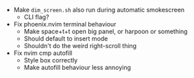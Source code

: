 - Make `dim_screen.sh` also run during automatic smokescreen
  - CLI flag?
- Fix phoenix.nvim terminal behaviour
  - Make space+t+t open big panel, or harpoon or something
  - Should default to insert mode
  - Shouldn't do the weird right-scroll thing
- Fix nvim cmp autofill
  - Style box correctly
  - Make autofill behaviour less annoying
